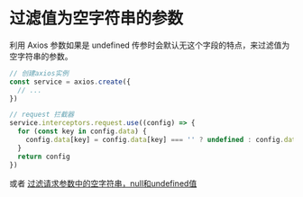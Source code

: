 # 过滤值为空字符串的参数

利用 Axios 参数如果是 undefined 传参时会默认无这个字段的特点，来过滤值为空字符串的参数。

```js
// 创建axios实例
const service = axios.create({
  // ...
})

// request 拦截器
service.interceptors.request.use((config) => {
  for (const key in config.data) {
    config.data[key] = config.data[key] === '' ? undefined : config.data[key]
  }
  return config
})
```

或者 [过滤请求参数中的空字符串，null和undefined值](https://www.qiyuandi.com/zhanzhang/zonghe/12215.html)
